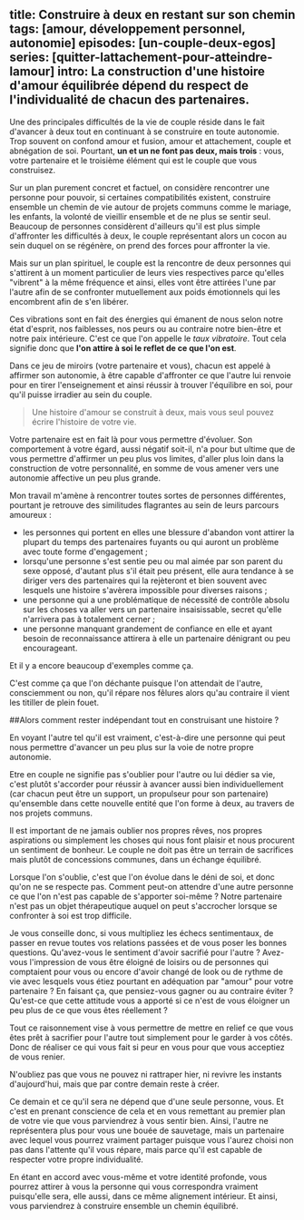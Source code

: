 title: Construire à deux en restant sur son chemin
tags: [amour, développement personnel, autonomie]
episodes: [un-couple-deux-egos]
series: [quitter-lattachement-pour-atteindre-lamour]
intro: La construction d'une histoire d'amour équilibrée dépend du respect de l'individualité de chacun des partenaires. 
---
Une des principales difficultés de la vie de couple réside dans le fait d'avancer à deux tout en continuant à se construire en toute autonomie. Trop souvent on confond amour et fusion, amour et attachement, couple et abnégation de soi. Pourtant, **un et un ne font pas deux, mais trois** : vous, votre partenaire et le troisième élément qui est le couple que vous construisez.

Sur un plan purement concret et factuel, on considère rencontrer une personne pour pouvoir, si certaines compatibilités existent, construire ensemble un chemin de vie autour de projets communs comme le mariage, les enfants, la volonté de vieillir ensemble et de ne plus se sentir seul. Beaucoup de personnes considèrent d'ailleurs qu'il est plus simple d'affronter les difficultés à deux, le couple représentant alors un cocon au sein duquel on se régénère, on prend des forces pour affronter la vie.

Mais sur un plan spirituel, le couple est la rencontre de deux personnes qui s'attirent à un moment particulier de leurs vies respectives parce qu'elles "vibrent" à la même fréquence et ainsi, elles vont être attirées l'une par l'autre afin de se confronter mutuellement aux poids émotionnels qui les encombrent afin de s'en libérer. 

Ces vibrations sont en fait des énergies qui émanent de nous selon notre état d'esprit, nos faiblesses, nos peurs ou au contraire notre bien-être et notre paix intérieure. C'est ce que l'on appelle le *taux vibratoire*. Tout cela signifie donc que **l'on attire à soi le reflet de ce que l'on est**.

Dans ce jeu de miroirs (votre partenaire et vous), chacun est appelé à affirmer son autonomie, à être capable d'affronter ce que l'autre lui renvoie pour en tirer l'enseignement et ainsi réussir à trouver l'équilibre en soi, pour qu'il puisse irradier au sein du couple.

>Une histoire d'amour se construit à deux, mais vous seul pouvez écrire l'histoire de votre vie.

Votre partenaire est en fait là pour vous permettre d'évoluer. Son comportement à votre égard, aussi négatif soit-il, n'a pour but ultime que de vous permettre d'affirmer un peu plus vos limites, d'aller plus loin dans la construction de votre personnalité, en somme de vous amener vers une autonomie affective un peu plus grande.

Mon travail m'amène à rencontrer toutes sortes de personnes différentes, pourtant je retrouve des similitudes flagrantes au sein de leurs parcours amoureux :

- les personnes qui portent en elles une blessure d'abandon vont attirer la plupart du temps des partenaires fuyants ou qui auront un problème avec toute forme d'engagement ;
- lorsqu'une personne s'est sentie peu ou mal aimée par son parent du sexe opposé, d'autant plus s'il était peu présent, elle aura tendance à se diriger vers des partenaires qui la rejèteront et bien souvent avec lesquels une histoire s'avèrera impossible pour diverses raisons ;
- une personne qui a une problématique de nécessité de contrôle absolu sur les choses va aller vers un partenaire insaisissable, secret qu'elle n'arrivera pas à totalement cerner ;
- une personne manquant grandement de confiance en elle et ayant besoin de reconnaissance attirera à elle un partenaire dénigrant ou peu encourageant.

Et il y a encore beaucoup d'exemples comme ça.

C'est comme ça que l'on déchante puisque l'on attendait de l'autre, consciemment ou non, qu'il répare nos fêlures alors qu'au contraire il vient les titiller de plein fouet.

##Alors comment rester indépendant tout en construisant une histoire ?

En voyant l'autre tel qu'il est vraiment, c'est-à-dire une personne qui peut nous permettre d'avancer un peu plus sur la voie de notre propre autonomie.

Etre en couple ne signifie pas s'oublier pour l'autre ou lui dédier sa vie, c'est plutôt s'accorder pour réussir à avancer aussi bien individuellement (car chacun peut être un support, un propulseur pour son partenaire) qu'ensemble dans cette nouvelle entité que l'on forme à deux, au travers de nos projets communs.

Il est important de ne jamais oublier nos propres rêves, nos propres aspirations ou simplement les choses qui nous font plaisir et nous procurent un sentiment de bonheur. Le couple ne doit pas être un terrain de sacrifices mais plutôt de concessions communes, dans un échange équilibré.

Lorsque l'on s'oublie, c'est que l'on évolue dans le déni de soi, et donc qu'on ne se respecte pas. Comment peut-on attendre d'une autre personne ce que l'on n'est pas capable de s'apporter soi-même ? Notre partenaire n'est pas un objet thérapeutique auquel on peut s'accrocher lorsque se confronter à soi est trop difficile.

Je vous conseille donc, si vous multipliez les échecs sentimentaux, de passer en revue toutes vos relations passées et de vous poser les bonnes questions. Qu'avez-vous le sentiment d'avoir sacrifié pour l'autre ? Avez-vous l'impression de vous être éloigné de loisirs ou de personnes qui comptaient pour vous ou encore d'avoir changé de look ou de rythme de vie avec lesquels vous étiez pourtant en adéquation par "amour" pour votre partenaire ? En faisant ça, que pensiez-vous gagner ou au contraire éviter ? Qu'est-ce que cette attitude vous a apporté si ce n'est de vous éloigner un peu plus de ce que vous êtes réellement ?

Tout ce raisonnement vise à vous permettre de mettre en relief ce que vous êtes prêt à sacrifier pour l'autre tout simplement pour le garder à vos côtés. Donc de réaliser ce qui vous fait si peur en vous pour que vous  acceptiez de vous renier.

N'oubliez pas que vous ne pouvez ni rattraper hier, ni revivre les instants d'aujourd'hui, mais que par contre demain reste à créer. 

Ce demain et ce qu'il sera ne dépend que d'une seule personne, vous. Et c'est en prenant conscience de cela et en vous remettant au premier plan de votre vie que vous parviendrez à vous sentir bien. Ainsi, l'autre ne représentera plus pour vous une bouée de sauvetage, mais un partenaire avec lequel vous pourrez vraiment partager puisque vous l'aurez choisi non pas dans l'attente qu'il vous répare, mais parce qu'il est capable de respecter votre propre individualité.

En étant en accord avec vous-même et votre identité profonde, vous pourrez attirer à vous la personne qui vous correspondra vraiment puisqu'elle sera, elle aussi, dans ce même alignement intérieur. Et ainsi, vous parviendrez à construire ensemble un chemin équilibré.
